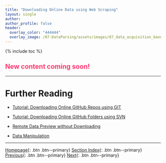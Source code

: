 ```yaml
---
title: "Downloading Online Data using Web Scraping"
layout: single
author:
author_profile: false
header:
  overlay_color: "444444"
  overlay_image: /07-DataParsing/assets/images/07_data_acquisition_banner.png
---
```


{% include toc %}

## <span style="color: #ff3870;">New content coming soon!</span>







___
# Further Reading
* [Tutorial: Downloading Online GitHub Repos using GIT](02-7-tutorial-download-github-repos-git)
* [Tutorial: Downloading Online GitHub Folders using SVN](02-8-tutorial-download-github-folders-svn)

* [Remote Data Preview without Downloading](03-0-remote-data-preview)
* [Data Manipulation](../02-DATA-MANIPULATION/01-data-manipulation)


___

[Homepage](../../index.md){: .btn  .btn--primary}
[Section Index](../00-DataParsing-LandingPage){: .btn  .btn--primary}
[Previous](02-5-tutorial-download-wget){: .btn  .btn--primary}
[Next](02-7-tutorial-download-github-repos-git){: .btn  .btn--primary}
